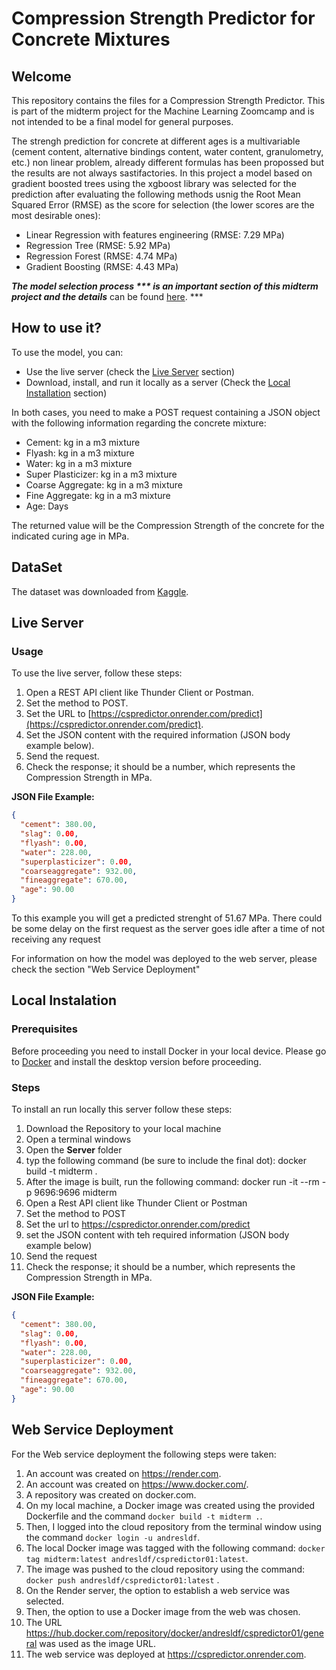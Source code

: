 # Compression Strength Predictor for Concrete Mixtures

## Welcome
This repository contains the files for a Compression Strength Predictor. This is part of the midterm project for the Machine Learning Zoomcamp and is not intended to be a final model for general purposes.

The strengh prediction for concrete at different ages is a multivariable (cement content, alternative bindings content, water content, granulometry, etc.) non linear problem, already different formulas has been propossed but the results are not always sastifactories. In this project a model based on gradient boosted trees using the xgboost library was selected for the prediction after evaluating the following methods usnig the Root Mean Squared Error (RMSE) as the score for selection (the lower scores are the most desirable ones):
* Linear Regression with features engineering (RMSE: 7.29 MPa)
* Regression Tree (RMSE: 5.92 MPa)
* Regression Forest (RMSE: 4.74 MPa)
* Gradient Boosting (RMSE: 4.43 MPa)

***The model selection process *** is an important section of this midterm project and the details*** can be found [here](https://github.com/AndresLDF/ML-Zoomcamp-Midterm-Project/blob/main/Notebooks/1_Midterm_Project_Data_Analysis_and_Model_Selection.ipynb). ***

## How to use it?
To use the model, you can:
- Use the live server (check the [Live Server](#live-server) section)
- Download, install, and run it locally as a server (Check the [Local Installation](#local-installation) section)

In both cases, you need to make a POST request containing a JSON object with the following information regarding the concrete mixture:
- Cement: kg in a m3 mixture
- Flyash: kg in a m3 mixture
- Water: kg in a m3 mixture
- Super Plasticizer: kg in a m3 mixture
- Coarse Aggregate: kg in a m3 mixture
- Fine Aggregate: kg in a m3 mixture
- Age: Days

The returned value will be the Compression Strength of the concrete for the indicated curing age in MPa.

## DataSet
The dataset was downloaded from [Kaggle](https://www.kaggle.com/datasets/maajdl/yeh-concret-data).

## Live Server
### Usage
To use the live server, follow these steps:
1. Open a REST API client like Thunder Client or Postman.
2. Set the method to POST.
3. Set the URL to [https://cspredictor.onrender.com/predict](https://cspredictor.onrender.com/predict).
4. Set the JSON content with the required information (JSON body example below).
5. Send the request.
6. Check the response; it should be a number, which represents the Compression Strength in MPa.

**JSON File Example:**
```json
{
  "cement": 380.00,
  "slag": 0.00,
  "flyash": 0.00,
  "water": 228.00,
  "superplasticizer": 0.00,
  "coarseaggregate": 932.00,
  "fineaggregate": 670.00,
  "age": 90.00
}
```
To this example you will get a predicted strenght of 51.67 MPa.
There could be some delay on the first request as the server goes idle after a time of not receiving any request

For information on how the model was deployed to the web server, please check the section "Web Service Deployment"

## Local Instalation
### Prerequisites
Before proceeding you need to install Docker in your local device. Please go to  [Docker](https://www.docker.com/) and install the desktop version before proceeding.

### Steps
To install an run locally this server follow these steps:
1. Download the Repository to your local machine
2. Open a terminal windows
3. Open the **Server** folder
4. typ the following command (be sure to include the final dot): docker build -t midterm .
5. After the image is built, run the following command: docker run -it --rm -p 9696:9696 midterm
6. Open a Rest API client like Thunder Client or Postman
7. Set the method to POST
8. Set the url to https://cspredictor.onrender.com/predict
9. set the JSON content with teh required information (JSON body example below)
10. Send the request
11. Check the response; it should be a number, which represents the Compression Strength in MPa.

**JSON File Example:**
```json
{
  "cement": 380.00,
  "slag": 0.00,
  "flyash": 0.00,
  "water": 228.00,
  "superplasticizer": 0.00,
  "coarseaggregate": 932.00,
  "fineaggregate": 670.00,
  "age": 90.00
}
```
## Web Service Deployment
For the Web service deployment the following steps were taken:

1. An account was created on https://render.com.
2. An account was created on https://www.docker.com/.
3. A repository was created on docker.com.
4. On my local machine, a Docker image was created using the provided Dockerfile and the command ``` docker build -t midterm . ```.
5. Then, I logged into the cloud repository from the terminal window using the command ``` docker login -u andresldf ```.
6. The local Docker image was tagged with the following command: ``` docker tag midterm:latest andresldf/cspredictor01:latest ```.
7. The image was pushed to the cloud repository using the command: ``` docker push andresldf/cspredictor01:latest ``` .
8. On the Render server, the option to establish a web service was selected.
9. Then, the option to use a Docker image from the web was chosen.
10. The URL https://hub.docker.com/repository/docker/andresldf/cspredictor01/general was used as the image URL.
11. The web service was deployed at https://cspredictor.onrender.com.
